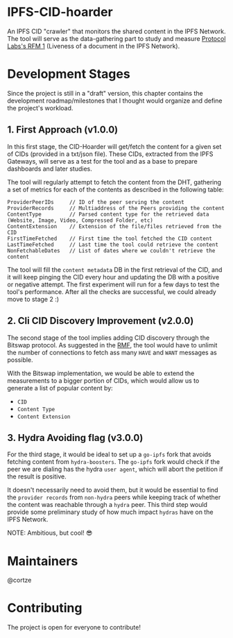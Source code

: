 # IPFS-CID-hoarder

An IPFS CID "crawler" that monitors the shared content in the IPFS Network. The tool will serve as the data-gathering part to study and measure [Protocol Labs's RFM 1](https://github.com/protocol/network-measurements/blob/master/RFMs.md#rfm-1--liveness-of-a-document-in-the-ipfs-network) (Liveness of a document in the IPFS Network).

# Development Stages
Since the project is still in a "draft" version, this chapter contains the development roadmap/milestones that I thought would organize and define the project's workload.

## 1. First Approach (v1.0.0)
In this first stage, the CID-Hoarder will get/fetch the content for a given set of CIDs (provided in a txt/json file). These CIDs, extracted from the IPFS Gateways, will serve as a test for the tool and as a base to prepare dashboards and later studies.

The tool will regularly attempt to fetch the content from the DHT, gathering a set of metrics for each of the contents as described in the following table:

```
ProviderPeerIDs     // ID of the peer serving the content 
ProviderRecords     // Multiaddress of the Peers providing the content 
ContentType         // Parsed content type for the retrieved data (Website, Image, Video, Compressed Folder, etc)
ContentExtension    // Extension of the file/files retrieved from the CID
FirstTimeFetched    // First time the tool fetched the CID content 
LastTimeFetched     // Last time the tool could retrieve the content 
NonFetchableDates   // List of dates where we couldn't retrieve the content
```

The tool will fill the `content metadata` DB in the first retrieval of the CID, and it will keep pinging the CID every hour and updating the DB with a positive or negative attempt. 
The first experiment will run for a few days to test the tool's performance. After all the checks are successful, we could already move to stage 2 :) 

## 2. Cli CID Discovery Improvement (v2.0.0)
The second stage of the tool implies adding CID discovery through the Bitswap protocol. As suggested in the [RMF](https://github.com/protocol/network-measurements/blob/master/RFMs.md#rfm-1--liveness-of-a-document-in-the-ipfs-network), the tool would have to unlimit the number of connections to fetch ass many `HAVE` and `WANT` messages as possible.

With the Bitswap implementation, we would be able to extend the measurements to a bigger portion of CIDs, which would allow us to generate a list of popular content by:
- `CID`
- `Content Type`
- `Content Extension`

## 3. Hydra Avoiding flag (v3.0.0)
For the third stage, it would be ideal to set up a `go-ipfs` fork that avoids fetching content from `hydra-boosters`. The `go-ipfs` fork would check if the peer we are dialing has the hydra `user agent`, which will abort the petition if the result is positive. 

It doesn't necessarily need to avoid them, but it would be essential to find the `provider records` from `non-hydra` peers while keeping track of whether the content was reachable through a `hydra` peer.
This third step would provide some preliminary study of how much impact `hydras` have on the IPFS Network. 

NOTE: Ambitious, but cool! :sunglasses:

# Maintainers
@cortze

# Contributing
The project is open for everyone to contribute! 